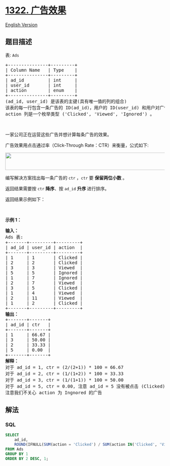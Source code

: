 # [1322. 广告效果](https://leetcode.cn/problems/ads-performance)

[English Version](/solution/1300-1399/1322.Ads%20Performance/README_EN.md)

## 题目描述

<!-- 这里写题目描述 -->

<p>表: <code>Ads</code></p>

<pre>
+---------------+---------+
| Column Name   | Type    |
+---------------+---------+
| ad_id         | int     |
| user_id       | int     |
| action        | enum    |
+---------------+---------+
(ad_id, user_id) 是该表的主键(具有唯一值的列的组合)
该表的每一行包含一条广告的 ID(ad_id)，用户的 ID(user_id) 和用户对广告采取的行为 (action)
action 列是一个枚举类型 ('Clicked', 'Viewed', 'Ignored') 。
</pre>

<p>&nbsp;</p>

<p>一家公司正在运营这些广告并想计算每条广告的效果。</p>

<p>广告效果用点击通过率（Click-Through Rate：CTR）来衡量，公式如下:</p>

<p><img alt="" src="https://fastly.jsdelivr.net/gh/doocs/leetcode@main/solution/1300-1399/1322.Ads%20Performance/images/sql1.png" style="height: 55px; width: 600px;" /></p>

<p>编写解决方案找出每一条广告的&nbsp;<code>ctr</code>&nbsp;，<code>ctr</code>&nbsp;要 <strong>保留两位小数</strong> 。</p>

<p>返回结果需要按&nbsp;<code>ctr</code>&nbsp;<strong>降序</strong>、按&nbsp;<code>ad_id</code>&nbsp;<strong>升序&nbsp;</strong>进行排序。</p>

<p>返回结果示例如下：</p>

<p>&nbsp;</p>

<p><strong>示例 1：</strong></p>

<pre>
<strong>输入：</strong>
Ads 表:
+-------+---------+---------+
| ad_id | user_id | action  |
+-------+---------+---------+
| 1     | 1       | Clicked |
| 2     | 2       | Clicked |
| 3     | 3       | Viewed  |
| 5     | 5       | Ignored |
| 1     | 7       | Ignored |
| 2     | 7       | Viewed  |
| 3     | 5       | Clicked |
| 1     | 4       | Viewed  |
| 2     | 11      | Viewed  |
| 1     | 2       | Clicked |
+-------+---------+---------+
<strong>输出：</strong>
+-------+-------+
| ad_id | ctr   |
+-------+-------+
| 1     | 66.67 |
| 3     | 50.00 |
| 2     | 33.33 |
| 5     | 0.00  |
+-------+-------+
<strong>解释：</strong>
对于 ad_id = 1, ctr = (2/(2+1)) * 100 = 66.67
对于 ad_id = 2, ctr = (1/(1+2)) * 100 = 33.33
对于 ad_id = 3, ctr = (1/(1+1)) * 100 = 50.00
对于 ad_id = 5, ctr = 0.00, 注意 ad_id = 5 没有被点击 (Clicked) 或查看 (Viewed) 过
注意我们不关心 action 为 Ingnored 的广告
</pre>

## 解法

<!-- 这里可写通用的实现逻辑 -->

<!-- tabs:start -->

### **SQL**

```sql
SELECT
    ad_id,
    ROUND(IFNULL(SUM(action = 'Clicked') / SUM(action IN('Clicked', 'Viewed')) * 100, 0), 2) AS ctr
FROM Ads
GROUP BY 1
ORDER BY 2 DESC, 1;
```

<!-- tabs:end -->
